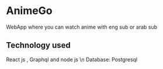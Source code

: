 # AnimeGo
WebApp where you can watch anime with eng sub or arab sub 
## Technology used
React js , Graphql and node js \n
Database: Postgresql
